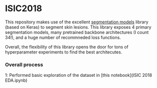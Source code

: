 # ISIC2018

This repository makes use of the excellent [segmentation models](https://github.com/qubvel/segmentation_models) library (based on Keras) to segment skin lesions.
This library exposes 4 primary segmentation models, many pretrained backbone architectures (I count 34!), and a huge number of recommneded loss functions.

Overall, the flexibility of this library opens the door for tons of hyperparameter experiments to find the best architecutes.

### Overall process

1: Performed basic exploration of the dataset in [this notebook](ISIC 2018 EDA.ipynb)

